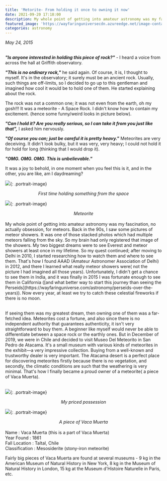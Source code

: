 ```yaml
---
title: 'Metorite- From holding it once to owning it now'
date: 2021-09-20 17:18:00
description: My whole point of getting into amateur astronomy was my fascination, no actually obsession, for meteors. Back in the 90s, I saw some pictures of meteor showers. It was one of those stacked photos which had multiple meteors falling from the sky. So my brain had only registered that image of the showers. My two biggest dreams were to see Everest and meteor showers at least once in my lifetime. So my quest continued; after moving to Delhi in 2010, I started researching how to watch them and where to see them. That's how I found AAAD (Amateur Astronomer Association of Delhi) in 2012, and there I learned what really meteor showers were( not the picture I had imagined all those years). Unfortunately, I didn't get a chance to see them in India, and it was finally in 2015 I was fortunate enough to see them in California (and what better way to start this journey than seeing the Perseids). Now every year, at least we try to catch these celestial fireworks if there is no moon.
featured_image: 'https://wayfaringuniversecdn.azureedge.net/image-container/thumbnails/astronomy/meteoritethumbnail.jpg'
categories: astronomy
---
```


<i>May 24, 2015</i>

<br>
<b><i>"Is anyone interested in holding this piece of rock?"</i></b> - I heard a voice from across the hall at Griffith observatory.<br>



<b><i>"This is no ordinary rock,"</i></b> he said again. Of course, it is, I thought to myself. It's in the observatory; it surely must be an ancient rock. Usually, such things are off-limits, so I decided to go up to this gentleman and imagined how cool it would be to hold one of them. He started explaining about the rock.<br>

The rock was not a common one; it was not even from the earth, oh my gosh!!! It was a meteorite - A Space Rock. I didn't know how to contain my excitement. (hence some funny/weird looks in picture below).<br>

<b><i>"Can I hold it? Are you really serious, so I can take it from you just like that",</i></b> I asked him nervously.<br>

<b><i>"Of course you can; just be careful it is pretty heavy."</i></b> Meteorites are very deceiving. It didn't look bulky, but it was very, very heavy; I could not hold it for hold for long (thinking that I would drop it).<br>

<b><i>"OMG. OMG. OMG. This is unbelievable."</i></b><br>

It was a joy to behold, in one moment when you feel this is it, and in the other, you are like, am I daydreaming?<br>


![]({{site.data.settings.basic_settings.cdn_url}}/astronomy/meteorite/holdingspacerock.jpg){: .portrait-image}
<center class="image-caption"><i>First time holding something from the space</i></center>

![]({{site.data.settings.basic_settings.cdn_url}}/astronomy/meteorite/meteorite.jpg){: .portrait-image}
<center class="image-caption"><i>Meteorite</i></center>

<br>
My whole point of getting into amateur astronomy was my fascination, no actually obsession, for meteors. Back in the 90s, I saw some pictures of meteor showers. It was one of those stacked photos which had multiple meteors falling from the sky. So my brain had only registered that image of the showers. My two biggest dreams were to see Everest and meteor showers at least once in my lifetime. So my quest continued; after moving to Delhi in 2010, I started researching how to watch them and where to see them. That's how I found AAAD (Amateur Astronomer Association of Delhi) in 2012, and there I learned what really meteor showers were( not the picture I had imagined all those years). Unfortunately, I didn't get a chance to see them in India, and it was finally in 2015 I was fortunate enough to see them in California ([and what better way to start this journey than seeing the Perseids](https://wayfaringuniverse.com/astronomy/perseids-over-the-years)). Now every year, at least we try to catch these celestial fireworks if there is no moon.<br><br>

If seeing them was my greatest dream, then owning one of them was a far-fetched idea. Meteorites cost a fortune, and also since there is no independent authority that guarantees authenticity, it isn't very straightforward to buy them. A beginner like myself would never be able to differentiate between a space rock or the earthly ones. But in December of 2019, we were in Chile and decided to visit Museo Del Meteorito in San Pedro de Atacama. It's a small museum with various kinds of meteorites in the exhibit—a very impressive collection. Buying from a well-known and trustworthy dealer is very important. The Atacama desert is a perfect place for discovering meteorites firstly because there is no vegetation, and secondly, the climatic conditions are such that the weathering is very minimal. That's how I finally became a  proud owner of a meteorite( a piece of Vaca Muerta).<br><br>

![]({{site.data.settings.basic_settings.cdn_url}}/astronomy/meteorite/holdingmeteorite.jpg){: .portrait-image}
<center class="image-caption"><i>My priced possession</i></center>

![]({{site.data.settings.basic_settings.cdn_url}}/astronomy/meteorite/spacerock.jpg){: .portrait-image}
<center class="image-caption"><i>A piece of Vaca Muerta</i></center>

<br>
Name : Vaca Muerta (this is a part of Vaca Muerta)<br>
Year Found : 1861<br>
Fall Location : Taltal, Chile<br>
Classification : Mesosiderite (stony-iron meteorite)<br>

Fairly big pieces of Vaca Muerta are found at several museums - 9 kg in the American Museum of Natural History in New York, 8 kg in the Museum of Natural History in London, 15 kg at the Museum d'Histoire Naturelle in Paris, etc.
